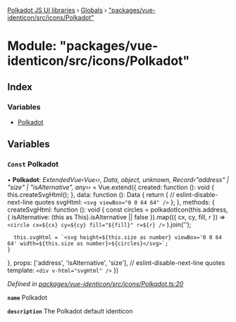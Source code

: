 [Polkadot JS UI libraries](../README.md) › [Globals](../globals.md) › ["packages/vue-identicon/src/icons/Polkadot"](_packages_vue_identicon_src_icons_polkadot_.md)

# Module: "packages/vue-identicon/src/icons/Polkadot"

## Index

### Variables

* [Polkadot](_packages_vue_identicon_src_icons_polkadot_.md#const-polkadot)

## Variables

### `Const` Polkadot

• **Polkadot**: *ExtendedVue‹Vue‹›, Data, object, unknown, Record‹"address" | "size" | "isAlternative", any››* = Vue.extend({
  created: function (): void {
    this.createSvgHtml();
  },
  data: function (): Data {
    return {
      // eslint-disable-next-line quotes
      svgHtml: `<svg viewBox="0 0 64 64" />`
    };
  },
  methods: {
    createSvgHtml: function (): void {
      const circles = polkadotIcon(this.address, { isAlternative: (this as This).isAlternative || false }).map(({ cx, cy, fill, r }) =>
        `<circle cx=${cx} cy=${cy} fill="${fill}" r=${r} />`
      ).join('');

      this.svgHtml = `<svg height=${this.size as number} viewBox='0 0 64 64' width=${this.size as number}>${circles}</svg>`;
    }
  },
  props: ['address', 'isAlternative', 'size'],
  // eslint-disable-next-line quotes
  template: `<div v-html="svgHtml" />`
})

*Defined in [packages/vue-identicon/src/icons/Polkadot.ts:20](https://github.com/polkadot-js/ui/blob/0017139d/packages/vue-identicon/src/icons/Polkadot.ts#L20)*

**`name`** Polkadot

**`description`** The Polkadot default identicon
